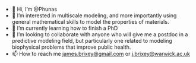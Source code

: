 - 👋 Hi, I’m @Phunas
- 👀 I’m interested in multiscale modeling, and more importantly using general mathematical skills to model the properties of materials.
- 🌱 I’m currently learning how to finish a PhD
- 💞️ I’m looking to collaborate with anyone who will give me a postdoc in a predictive modeling field, but particularly one related to modeling biophysical
problems that improve public health.
- 📫 How to reach me james.brixey@gmail.com or j.brixey@warwick.ac.uk

<!---
Phunas/Phunas is a ✨ special ✨ repository because its `README.md` (this file) appears on your GitHub profile.
You can click the Preview link to take a look at your changes.
--->
